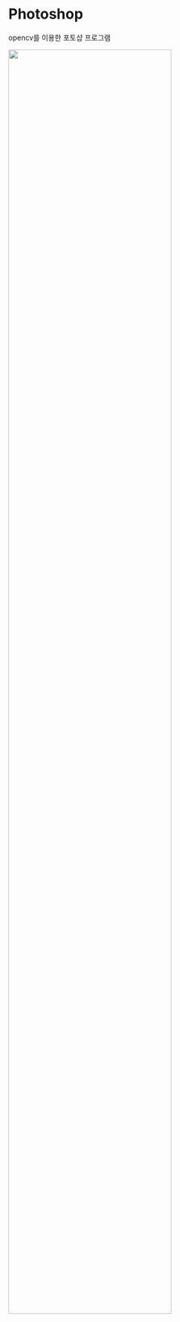 # Photoshop
opencv를 이용한 포토샵 프로그램

<img width="80%" src="https://user-images.githubusercontent.com/82144134/209689874-3a3d7771-8e12-4acf-bab4-fd3f28f31a44.png"/>

